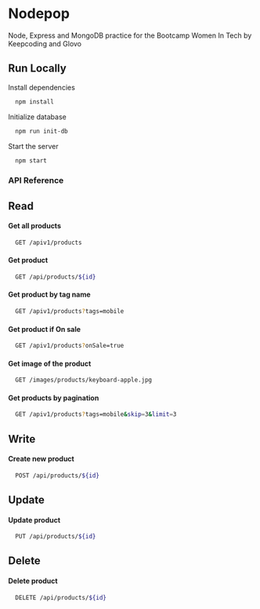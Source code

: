 
# Nodepop

Node, Express and MongoDB practice for the Bootcamp Women In Tech by Keepcoding and Glovo 

## Run Locally

Install dependencies

```bash
  npm install
```

Initialize database

```bash
  npm run init-db
```
Start the server

```bash
  npm start
```

### API Reference

## Read

#### Get all products

```bash
  GET /apiv1/products
```

#### Get product

```bash
  GET /api/products/${id}
```
#### Get product by tag name

```bash
  GET /apiv1/products?tags=mobile
```

#### Get product if On sale

```bash
  GET /apiv1/products?onSale=true
```

#### Get image of the product

```bash
  GET /images/products/keyboard-apple.jpg
```
#### Get products by pagination

```bash
  GET /apiv1/products?tags=mobile&skip=3&limit=3
```

## Write
#### Create new product

```bash
  POST /api/products/${id}
```

## Update
#### Update product

```bash
  PUT /api/products/${id}
```

## Delete

#### Delete product

```bash
  DELETE /api/products/${id}
```
